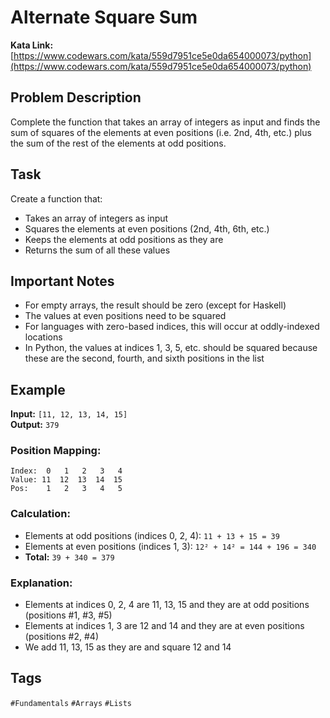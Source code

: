 # Alternate Square Sum

**Kata Link:** [https://www.codewars.com/kata/559d7951ce5e0da654000073/python](https://www.codewars.com/kata/559d7951ce5e0da654000073/python)

## Problem Description

Complete the function that takes an array of integers as input and finds the sum of squares of the elements at even positions (i.e. 2nd, 4th, etc.) plus the sum of the rest of the elements at odd positions.

## Task

Create a function that:
- Takes an array of integers as input
- Squares the elements at even positions (2nd, 4th, 6th, etc.)
- Keeps the elements at odd positions as they are
- Returns the sum of all these values

## Important Notes

- For empty arrays, the result should be zero (except for Haskell)
- The values at even positions need to be squared
- For languages with zero-based indices, this will occur at oddly-indexed locations
- In Python, the values at indices 1, 3, 5, etc. should be squared because these are the second, fourth, and sixth positions in the list

## Example

**Input:** `[11, 12, 13, 14, 15]`  
**Output:** `379`

### Position Mapping:
```
Index:  0   1   2   3   4
Value: 11  12  13  14  15
Pos:    1   2   3   4   5
```

### Calculation:
- Elements at odd positions (indices 0, 2, 4): `11 + 13 + 15 = 39`
- Elements at even positions (indices 1, 3): `12² + 14² = 144 + 196 = 340`
- **Total:** `39 + 340 = 379`

### Explanation:
- Elements at indices 0, 2, 4 are 11, 13, 15 and they are at odd positions (positions #1, #3, #5)
- Elements at indices 1, 3 are 12 and 14 and they are at even positions (positions #2, #4)
- We add 11, 13, 15 as they are and square 12 and 14

## Tags

`#Fundamentals` `#Arrays` `#Lists`